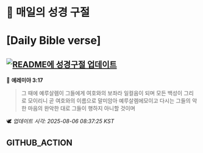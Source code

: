 # 🙏 매일의 성경 구절
# [Daily Bible verse]
## [![README에 성경구절 업데이트](https://github.com/DONGSUKA/first_test/actions/workflows/update-readme-bible.yml/badge.svg)](https://github.com/DONGSUKA/first_test/actions/workflows/update-readme-bible.yml)
<!-- START_BIBLE_VERSE -->
📖 **예레미야 3:17**
> 그 때에 예루살렘이 그들에게 여호와의 보좌라 일컬음이 되며 모든 백성이 그리로 모이리니 곧 여호와의 이름으로 말미암아 예루살렘에모이고 다시는 그들의 악한 마음의 완악한 대로 그들이 행하지 아니할 것이며

🕊️ _업데이트 시각: 2025-08-06 08:37:25 KST_
  <!-- END_BIBLE_VERSE -->
## GITHUB_ACTION
